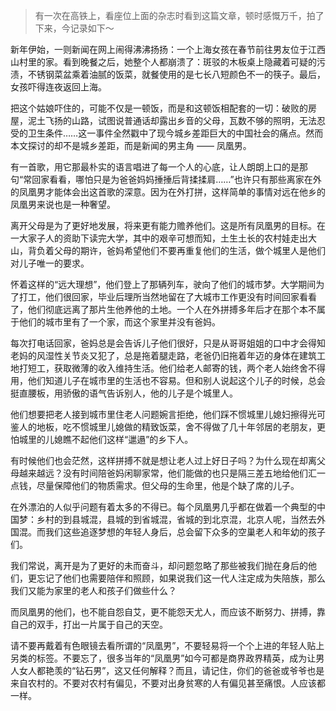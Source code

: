 > 有一次在高铁上，看座位上面的杂志时看到这篇文章，顿时感慨万千，拍了下来，今记录如下～

新年伊始，一则新闻在网上闹得沸沸扬扬：一个上海女孩在春节前往男友位于江西山村里的家。看到晚餐之后，她整个人都崩溃了：斑驳的木板桌上隐藏着可疑的污渍，不锈钢菜盆乘着油腻的饭菜，就餐使用的是七长八短颜色不一的筷子。最后，女孩吓得连夜返回上海。

把这个姑娘吓住的，可能不仅是一顿饭，而是和这顿饭相配套的一切：破败的房屋，泥土飞扬的山路，试图说普通话却露出乡音的父母，瓦数不够的照明，无法忍受的卫生条件……这一事件全然戳中了现今城乡差距巨大的中国社会的痛点。然而本文探讨的却不是城乡差距，而是新闻的男主角 —— 凤凰男。

有一首歌，用它那最朴实的语言唱进了每一个人的心底，让人朗朗上口的是那句“常回家看看，哪怕只是为爸爸妈妈捶捶后背揉揉肩……”也许只有那些离家在外的凤凰男才能体会出这首歌的深意。因为在外打拼，这样简单的事情对远在他乡的凤凰男来说也是一种奢望。

离开父母是为了更好地发展，将来更有能力赡养他们。这是所有凤凰男的目标。在一大家子人的资助下读完大学，其中的艰辛可想而知，土生土长的农村娃走出大山，背负着父母的期许，爸妈希望他们不要再重复他们的生活，做个城里人是他们对儿子唯一的要求。

怀着这样的“远大理想”，他们登上了那辆列车，驶向了他们的城市梦。大学期间为了打工，他们很回家，毕业后理所当然地留在了大城市工作更没有时间回家看看了，他们彻底远离了那片生他养他的土地。一个人在外拼搏多年后才在那个本不属于他们的城市里有了一个家，而这个家里并没有爸妈。

每次打电话回家，爸妈总是会告诉儿子他们很好，只是从哥哥姐姐的口中才会得知老妈的风湿性关节炎又犯了，总是拖着腿走路，老爸仍旧拖着年迈的身体在建筑工地打短工，获取微薄的收入维持生活。他们给老人邮寄的钱，两个老人始终舍不得用，他们知道儿子在城市里的生活也不容易。但和别人说起这个儿子的时候，总会挺直腰板，用骄傲的语气告诉别人，他的儿子是个城里人。

他们想要把老人接到城市里住老人问题婉言拒绝，他们踩不惯城里儿媳妇擦得光可鉴人的地板，吃不惯城里儿媳做的精致饭菜，舍不得做了几十年邻居的老朋友，更怕城里的儿媳瞧不起他们这样“邋遢”的乡下人。

有时候他们也会茫然，这样拼搏不就是想让老人过上好日子吗？为什么现在却离父母越来越远？没有时间陪爸妈闲聊家常，他们能做的也只是隔三差五地给他们汇一点钱，尽量保障他们的物质需求。但父母的生命里，他是个缺了席的儿子。

在外漂泊的人似乎问题有着太多的不得已。每个凤凰男几乎都在做着一个典型的中国梦：乡村的到县城混，县城的到省城混，省城的到北京混，北京人呢，当然去外国混。而我们这些追逐梦想的年轻人身后，总会留下众多的空巢老人和年幼的孩子们。

我们常说，离开是为了更好的未而奋斗，却问题忽略了那些被我们抛在身后的他们，更忘记了他们也需要陪伴和照顾，如果说我们这一代人注定成为失陪族，那么我们又能为家里的老人和孩子们做些什么？

而凤凰男的他们，也不能自怨自艾，更不能怨天尤人，而应该不断努力、拼搏，靠自己的双手，打出一片属于自己的天空。

请不要再戴着有色眼镜去看所谓的“凤凰男”，不要轻易将一个个上进的年轻人贴上另类的标签。不要忘了，很多当年的“凤凰男”如今可都是商界政界精英，成为让男人女人都艳羡的“钻石男”，这又任何解释？而且，请记住，你们的爸爸或爷爷也是来自农村的。不要对农村有偏见，不要对出身贫寒的人有偏见甚至痛恨。人应该都一样。

